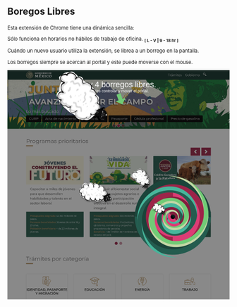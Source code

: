 <div>
  <h2> Boregos Libres </h2>
  <div style='font-size:.8em;'>
  <p> Esta extensión de Chrome tiene una dinámica sencilla:<p>
      Sólo funciona en horarios no hábiles de trabajo de oficina.  
      <sub><strong>[ L - V | 9 - 18 hr ]</strong></sub>
  </p>
  <p> 
   Cuándo un nuevo usuario utiliza la extensión, se librea a un borrego en la pantalla.
  </p>
    <p>
      Los borregos siempre se acercan al portal y este puede moverse con el mouse. 
    </p>
    <img src='./src/images/screenshot.png' style="max-height:'150px' width:auto;">
  </div>
</div>